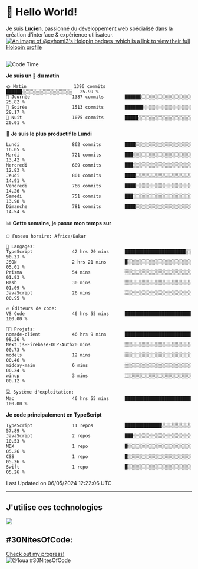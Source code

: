 # 👋 Hello World!

Je suis **Lucien**, passionné du développement web spécialisé dans la création d'interface & expérience utilisateur.
[![An image of @xyhomi3's Holopin badges, which is a link to view their full Holopin profile](https://holopin.me/xyhomi3)](https://holopin.io/@xyhomi3)

##

<!--START_SECTION:waka-->
![Code Time](http://img.shields.io/badge/Code%20Time-1%2C137%20hrs%2041%20mins-blue)

**Je suis un 🐤 du matin** 

```text
🌞 Matin                  1396 commits        ██████░░░░░░░░░░░░░░░░░░░   25.99 % 
🌆 Journée                1387 commits        ██████░░░░░░░░░░░░░░░░░░░   25.82 % 
🌃 Soirée                 1513 commits        ███████░░░░░░░░░░░░░░░░░░   28.17 % 
🌙 Nuit                   1075 commits        █████░░░░░░░░░░░░░░░░░░░░   20.01 % 
```
📅 **Je suis le plus productif le Lundi** 

```text
Lundi                    862 commits         ████░░░░░░░░░░░░░░░░░░░░░   16.05 % 
Mardi                    721 commits         ███░░░░░░░░░░░░░░░░░░░░░░   13.42 % 
Mercredi                 689 commits         ███░░░░░░░░░░░░░░░░░░░░░░   12.83 % 
Jeudi                    801 commits         ████░░░░░░░░░░░░░░░░░░░░░   14.91 % 
Vendredi                 766 commits         ████░░░░░░░░░░░░░░░░░░░░░   14.26 % 
Samedi                   751 commits         ███░░░░░░░░░░░░░░░░░░░░░░   13.98 % 
Dimanche                 781 commits         ████░░░░░░░░░░░░░░░░░░░░░   14.54 % 
```


📊 **Cette semaine, je passe mon temps sur** 

```text
🕑︎ Fuseau horaire: Africa/Dakar

💬 Langages: 
TypeScript               42 hrs 20 mins      ███████████████████████░░   90.23 % 
JSON                     2 hrs 21 mins       █░░░░░░░░░░░░░░░░░░░░░░░░   05.01 % 
Prisma                   54 mins             ░░░░░░░░░░░░░░░░░░░░░░░░░   01.93 % 
Bash                     30 mins             ░░░░░░░░░░░░░░░░░░░░░░░░░   01.09 % 
JavaScript               26 mins             ░░░░░░░░░░░░░░░░░░░░░░░░░   00.95 % 

🔥 Éditeurs de code: 
VS Code                  46 hrs 55 mins      █████████████████████████   100.00 % 

🐱‍💻 Projets: 
nomade-client            46 hrs 9 mins       █████████████████████████   98.36 % 
Next.js-Firebase-OTP-Auth20 mins             ░░░░░░░░░░░░░░░░░░░░░░░░░   00.73 % 
models                   12 mins             ░░░░░░░░░░░░░░░░░░░░░░░░░   00.46 % 
midday-main              6 mins              ░░░░░░░░░░░░░░░░░░░░░░░░░   00.24 % 
winup                    3 mins              ░░░░░░░░░░░░░░░░░░░░░░░░░   00.12 % 

💻 Système d'exploitation: 
Mac                      46 hrs 55 mins      █████████████████████████   100.00 % 
```

**Je code principalement en TypeScript** 

```text
TypeScript               11 repos            ██████████████░░░░░░░░░░░   57.89 % 
JavaScript               2 repos             ███░░░░░░░░░░░░░░░░░░░░░░   10.53 % 
MDX                      1 repo              █░░░░░░░░░░░░░░░░░░░░░░░░   05.26 % 
CSS                      1 repo              █░░░░░░░░░░░░░░░░░░░░░░░░   05.26 % 
Swift                    1 repo              █░░░░░░░░░░░░░░░░░░░░░░░░   05.26 % 
```




 Last Updated on 06/05/2024 12:22:06 UTC
<!--END_SECTION:waka-->
---

## J'utilise ces technologies

<p align="left">
  <a href="https://skillicons.dev">
    <img src="https://skillicons.dev/icons?i=ts,js,md,scss,tailwind,react,redux,docker,express,astro,vite,nextjs,vercel,figma,ableton" />
  </a>
</p>

## #30NitesOfCode:
  [Check out my progress!](https://www.codedex.io/@1oua/30-nites-of-code)  
  ![@1oua #30NitesOfCode](https://www.codedex.io/api/petStatus?user=1oua)
